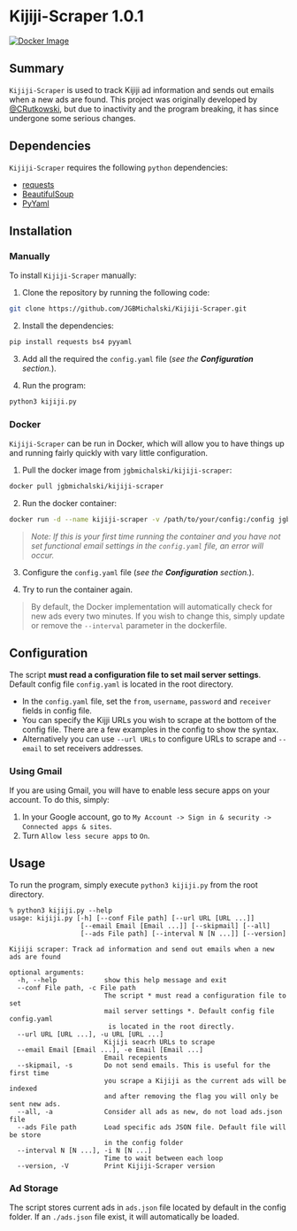 # Kijiji-Scraper 1.0.1

[![Docker Image](https://github.com/JGBMichalski/Kijiji-Scraper/actions/workflows/docker-image.yml/badge.svg?branch=master)](https://github.com/JGBMichalski/Kijiji-Scraper/actions/workflows/docker-image.yml)

## Summary
`Kijiji-Scraper` is used to track Kijiji ad information and sends out emails when a new ads are found. This project was originally developed by [@CRutkowski](https://github.com/CRutkowski), but due to inactivity and the program breaking, it has since undergone some serious changes.

## Dependencies

`Kijiji-Scraper` requires the following `python` dependencies: 

* [requests](https://docs.python-requests.org/en/latest/)
* [BeautifulSoup](https://www.crummy.com/software/BeautifulSoup/bs4/doc/)
* [PyYaml](https://pyyaml.org/wiki/PyYAMLDocumentation)

## Installation

### Manually

To install `Kijiji-Scraper` manually:

1. Clone the repository by running the following code:

```bash
git clone https://github.com/JGBMichalski/Kijiji-Scraper.git
```

2. Install the dependencies:

```bash
pip install requests bs4 pyyaml
```

3. Add all the required  the `config.yaml` file (*see the **Configuration** section.*).

4. Run the program:

```bash
python3 kijiji.py
```

### Docker

`Kijiji-Scraper` can be run in Docker, which will allow you to have things up and running fairly quickly with vary little configuration.

1. Pull the docker image from `jgbmichalski/kijiji-scraper`:

```bash
docker pull jgbmichalski/kijiji-scraper
```

2. Run the docker container:

```bash
docker run -d --name kijiji-scraper -v /path/to/your/config:/config jgbmichalski/kijiji-scraper:latest
```
> *Note: If this is your first time running the container and you have not set functional email settings in the `config.yaml` file, an error will occur.*

3. Configure the `config.yaml` file (*see the **Configuration** section.*).

4. Try to run the container again.

> By default, the Docker implementation will automatically check for new ads every two minutes. If you wish to change this, simply update or remove the `--interval` parameter in the dockerfile.

## Configuration

The script **must read a configuration file to set mail server settings**. Default config file `config.yaml` is located in the root directory.
 - In the `config.yaml` file, set the `from`, `username`, `password` and `receiver` fields in config file.
 - You can specify the Kijji URLs you wish to scrape at the bottom of the config file. There are a few examples in the config to show the syntax.  
 - Alternatively you can use `--url URLs` to configure URLs to scrape and `--email` to set receivers addresses.

### Using Gmail

If you are using Gmail, you will have to enable less secure apps on your account. To do this, simply:

1. In your Google account, go to `My Account -> Sign in & security -> Connected apps & sites`.
2. Turn `Allow less secure apps` to `On`.

## Usage
 
 To run the program, simply execute `python3 kijiji.py` from the root directory.

```
% python3 kijiji.py --help
usage: kijiji.py [-h] [--conf File path] [--url URL [URL ...]] 
                  [--email Email [Email ...]] [--skipmail] [--all] 
                  [--ads File path] [--interval N [N ...]] [--version]

Kijiji scraper: Track ad information and send out emails when a new ads are found

optional arguments:
  -h, --help            show this help message and exit
  --conf File path, -c File path
                        The script * must read a configuration file to set 
                        mail server settings *. Default config file config.yaml
                         is located in the root directly.
  --url URL [URL ...], -u URL [URL ...]
                        Kijiji seacrh URLs to scrape
  --email Email [Email ...], -e Email [Email ...]
                        Email recepients
  --skipmail, -s        Do not send emails. This is useful for the first time 
                        you scrape a Kijiji as the current ads will be indexed 
                        and after removing the flag you will only be sent new ads.
  --all, -a             Consider all ads as new, do not load ads.json file
  --ads File path       Load specific ads JSON file. Default file will be store 
                        in the config folder
  --interval N [N ...], -i N [N ...]
                        Time to wait between each loop
  --version, -V         Print Kijiji-Scraper version
```


### Ad Storage
The script stores current ads in `ads.json` file located by default in the config folder. If an `./ads.json` file exist, it will automatically be loaded.
